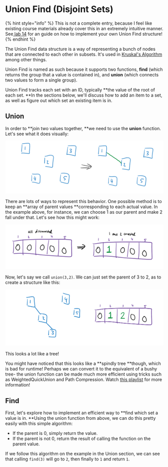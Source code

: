 # Union Find (Disjoint Sets)

{% hint style="info" %}
This is not a complete entry, because I feel like existing course materials already cover this in an extremely intuitive manner.\
See[ lab 14](https://inst.eecs.berkeley.edu/\~cs61b/sp20/materials/lab/lab14/index.html) for an guide on how to implement your own Union Find structure!
{% endhint %}

The Union Find data structure is a way of representing a bunch of nodes that are connected to each other in subsets. It's used in [Kruskal's Algorithm](../algorithms/minimum-spanning-trees/kruskals-algorithm.md) among other things.&#x20;

Union Find is named as such because it supports two functions, **find** (which returns the group that a value is contained in), and **union** (which connects two values to form a single group).

Union Find tracks each set with an ID, typically **the value of the root of each set. **In the sections below, we'll discuss how to add an item to a set, as well as figure out which set an existing item is in.

## Union

In order to **join two values together, **we need to use the **union** function. Let's see what it does visually:

![Calling union(1,2).](<../.gitbook/assets/image (78).png>)

There are lots of ways to represent this behavior. One possible method is to keep an **array of parent values **corresponding to each actual value. In the example above, for instance, we can choose 1 as our parent and make 2 fall under that. Let's see how this might work:

![Parents list.](<../.gitbook/assets/image (79).png>)

Now, let's say we call `union(3,2)`. We can just set the parent of 3 to 2, as to create a structure like this:

![union(1,2) followed by union(3,2)](<../.gitbook/assets/image (80).png>)

This looks a lot like a tree!&#x20;

You might have noticed that this looks like a **spindly tree **though, which is bad for runtime! Perhaps we can convert it to the equivalent of a bushy tree- the union function can be made much more efficient using tricks such as WeightedQuickUnion and Path Compression. Watch [this playlist](https://www.youtube.com/watch?v=JNa8BRRs8L4\&list=PL8FaHk7qbOD59HbdZE3x52KOhJJS54BlT\&index=1) for more information!

## Find

First, let's explore how to implement an efficient way to **find which set a value is in. **Using the union function from above, we can do this pretty easily with this simple algorithm:&#x20;

* If the parent is 0, simply return the value.
* If the parent is not 0, return the result of calling the function on the parent value.

If we follow this algorithm on the example in the Union section, we can see that calling `find(3)` will go to `2`, then finally to `1` and return `1`.
